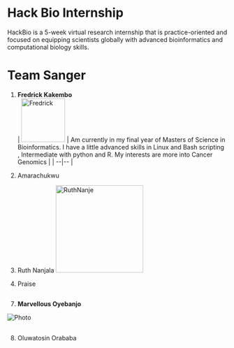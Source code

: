 # **Hack Bio Internship**
HackBio is a 5-week virtual research internship that is practice-oriented and focused on equipping scientists globally with advanced bioinformatics and computational biology skills.
# **Team Sanger**
1. **Fredrick Kakembo**    
| <img src="https://avatars.githubusercontent.com/u/42891354?v=4" alt="Fredrick" width="100" height="100" /> | Am currently in my final year of Masters of Science in Bioinformatics. I have a little advanced skills in Linux and Bash scripting , Intermediate with python and R. My interests are more into Cancer Genomics |
| --|-- |

3. Amarachukwu
4. Ruth Nanjala <img src="https://avatars.githubusercontent.com/u/55382239?s=48&v=4" alt="RuthNanje" width="200" height="200" />
5. Praise
##
7. **Marvellous Oyebanjo**

![Photo](https://user-images.githubusercontent.com/88282876/127785448-3c775844-f15a-4210-ab74-a383917d3b0d.jpg)
##


8. Oluwatosin Orababa 
